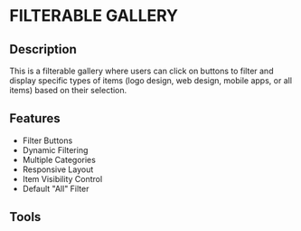 # FILTERABLE GALLERY
## Description
This is a filterable gallery where users can click on buttons to filter and display specific types of items (logo design, web design, mobile apps, or all items) based on their selection.
## Features
- Filter Buttons
- Dynamic Filtering
- Multiple Categories
- Responsive Layout
- Item Visibility Control
- Default "All" Filter

## Tools
